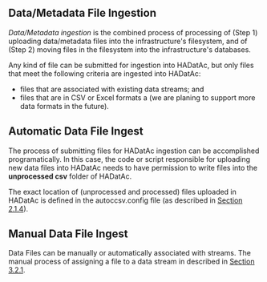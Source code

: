 ## Data/Metadata File Ingestion

_Data/Metadata ingestion_ is the combined process of processing of (Step 1) uploading data/metadata files into the infrastructure's filesystem, and of (Step 2) moving files in the filesystem into the infrastructure's databases.  

Any kind of file can be submitted for ingestion into HADatAc, but only files that meet the following criteria are ingested into HADatAc: 

* files that are associated with existing data streams; and 
* files that are in CSV or Excel formats a (we are planing to support more data formats in the future). 

## Automatic Data File Ingest

The process of submitting files for HADatAc ingestion can be accomplished programatically. In this case, the code or script responsible for uploading new data files into HADatAc needs to have permission to write files into the __unprocessed csv__ folder of HADatAc.

The exact location of (unprocessed and processed) files uploaded in HADatAc is defined in the autoccsv.config file (as described in [Section 2.1.4](https://github.com/paulopinheiro1234/hadatac/wiki/2.1.-Software-Configuration#214-setting-up-autoccsvconfig)). 

## Manual Data File Ingest

Data Files can be manually or automatically associated with streams. The manual process of assigning a file to a data stream in described in [Section 3.2.1](https://github.com/paulopinheiro1234/hadatac/wiki/3.2.1.-Data-Preparation). 


